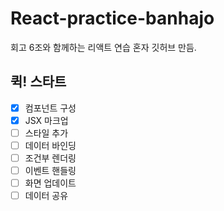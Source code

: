 # React-practice-banhajo
회고 6조와 함께하는 리액트 연습 혼자 깃허브 만듬.

## 퀵! 스타트

- [x] 컴포넌트 구성
- [x] JSX 마크업
- [ ] 스타일 추가
- [ ] 데이터 바인딩
- [ ] 조건부 렌더링
- [ ] 이벤트 핸들링
- [ ] 화면 업데이트
- [ ] 데이터 공유